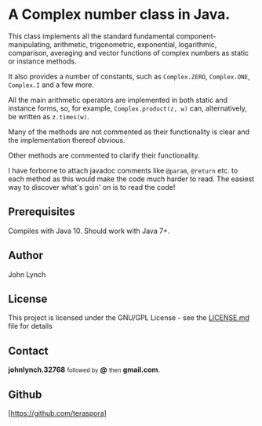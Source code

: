 # A Complex number class in Java.

This class implements all the standard fundamental component-manipulating, arithmetic, trigonometric, exponential, logarithmic, comparison, averaging and vector functions of complex numbers as static or instance methods.

It also provides a number of constants, such as `Complex.ZERO`, `Complex.ONE`, `Complex.I` and a few more.

All the main arithmetic operators are implemented in both static and instance forms, so, for example, 
`Complex.product(z, w)` can, alternatively, be written as `z.times(w)`.

Many of the methods are not commented as their functionality is clear and the implementation thereof obvious.

Other methods are commented to clarify their functionality.

I have forborne to attach javadoc comments like `@param`, `@return` etc. to each method as this would make the code much harder to read.   The easiest way to discover what's goin' on is to read the code!

## Prerequisites

Compiles with Java 10.   Should work with Java 7+.

## Author

John Lynch

## License

This project is licensed under the GNU/GPL License - see the [LICENSE.md](LICENSE.md) file for details 

## Contact

__johnlynch.32768__ <small>followed by</small> __@__ <small>then</small> __gmail.com__.

## Github

[https://github.com/teraspora]
